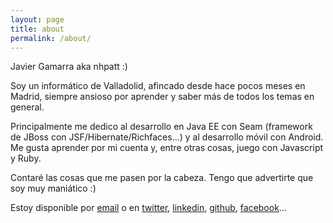 ```yaml
---
layout: page
title: about
permalink: /about/
---
```


Javier Gamarra aka nhpatt :)

Soy un informático de Valladolid, afincado desde hace pocos meses en Madrid, siempre ansioso por aprender y saber más de todos los temas en general.

Principalmente me dedico al desarrollo en Java EE con Seam (framework de JBoss con JSF/Hibernate/Richfaces…) y al desarrollo móvil con Android. Me gusta aprender por mi cuenta y, entre otras cosas, juego con Javascript y Ruby.

Contaré las cosas que me pasen por la cabeza. Tengo que advertirte que soy muy maniático :)

Estoy disponible por [email](nhpatt@gmail.com) o en [twitter](http://twitter.com/nhpatt), [linkedin](http://linkedin.com/javiergamarra), [github](http://github.com/nhpatt), [facebook](http://facebook.com/javiergamarra)...